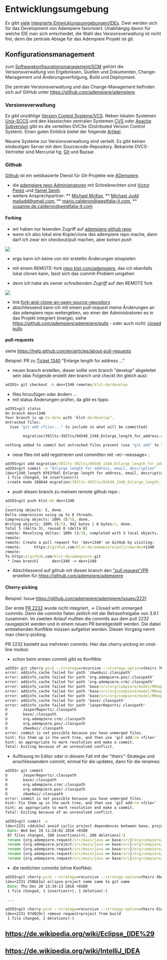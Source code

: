 # Entwicklungsumgebung

Es gibt [viele](https://de.wikipedia.org/wiki/Liste_von_Integrierten_Entwicklungsumgebungen) [integrierte Entwicklungsumgebungen/IDEs](  https://de.wikipedia.org/wiki/Integrierte_Entwicklungsumgebung). Zwei werden sich für das Development von Adempiere favorisiert. Unabhängig davon für welche IDE man sich entscheidet, die Wahl des Versionsverwaltung ist nicht frei, denn die zentrale Ablage für das Adempiere Projekt ist git.

## Konfigurationsmanagement

zum [Softwarekonfigurationsmanagement/SCM](https://de.wikipedia.org/wiki/Software-Configuration-Management) gehört die Versionsverwaltung von Ergebnissen, Quellen und Dokumenten, Change-Management und Änderungsverfolgung, Build und Deployment. 

Die zentrale Versionsverwaltung und das Change-Management befinden sich auf GitHub unter https://github.com/adempiere/adempiere.

### Versionsverwaltung

Es gibt unzählige [Version Control Systeme/VCS](https://de.wikipedia.org/wiki/Versionsverwaltung#Beispiele). Neben lokalen Systemen [Unix-SCCS](http://de.wikipedia.org/wiki/SCCS) und den klassischen zentralen Systemen [CVS](http://www.cvshome.org/) oder [Apache Subversion](http://subversion.apache.org/) gibt es die verteilten DVCSe (Distributed Version Control System). Einen guten Einblick bietet der folgende [Artikel](http://www.heise.de/developer/artikel/Die-neue-Freiheit-bei-der-Versionskontrolle-1224755.html).

Neuere Systeme zur Versionsverwaltung sind verteilt. Es gibt keinen eindeutigen Server mit dem Sourcecode-Repository. Bekannte DVCS-Vertreiter sind Mercurial hg, [Git](https://git-scm.com/docs) und Bazaar.  

### Github

[Github](https://de.wikipedia.org/wiki/GitHub) ist ein webbasierte Dienst für Git-Projekte wie [ADempiere](https://github.com/adempiere/adempiere).

* die [adempiere repo Administratoren](https://github.com/adempiere/adempiere/graphs/contributors) mit Schreibrechten sind [Victor Perez](https://github.com/e-Evolution) und [Yamel Senih](https://github.com/yamelsenih)
* weitere Ansprechpartner: 
** [Michael McKay](https://github.com/mckayERP), 
** [Michael Judd majjudd@gmail.com](https://github.com/majjudd), 
** [mario.calderon@westfalia-it.com](https://github.com/marcalwestf), 
** [susanne.de.calderon@westfalia-it.com](https://github.com/SusanneCalderon)

#### Forking

* wir haben nur lesenden Zugriff auf [adempiere github repo](https://github.com/adempiere/adempiere)
* wenn ich also lokal eine Kopie/clone des adempiere repo mache, dann darf ich zwar ein checkout/pull machen, aber *keinen push*

![](../.gitbook/assets/git-local-fork.png)

* ergo kann ich keine von mir erstelltn Änderungen einspielen

* mit einem REMOTE-fork [repo klst-com/adempiere](https://github.com/klst-com/adempiere), das ich ebenfalls lokal clonen kann, lässt sich das commit-Problem umgehen
* denn ich habe als owner *schreibenden Zugriff* auf den REMOTE fork 

![](../.gitbook/assets/git-remote-fork.png)

* link:[fork-and-clone-an-open-source-repository](https://github.com/Rafase282/My-FreeCodeCamp-Code/wiki/Lesson-Save-your-Code-Revisions-Forever-with-Git#fork-and-clone-an-open-source-repository)
* abschliessend kann ich mit einem *pull-request* meine Änderungen an das adempiere repo weitergeben, wo einer der Administratoren es in das Projekt integriert (merge), siehe https://github.com/adempiere/adempiere/pulls - oder auch nicht: [closed pulls](https://github.com/adempiere/adempiere/pulls?q=is%3Apr+is%3Aclosed+author%3Ahomebeaver)


#### pull-requests

siehe https://help.github.com/en/articles/about-pull-requests 

Beispiel: PR zu [Ticket 1340](https://github.com/adempiere/adempiere/issues/1340) "Enlarge length for address ..."

* neuen branch erstellen, dieser sollte vom branch "develop" abgeleitet sein (das Folgende erstellt den branch und checkt ihn gleich aus):

```cmd
ad391> git checkout -b dev+1340 remotes/klst-de/develop
```

* files hinzufügen oder ändern ...
* mit status Änderungen prüfen, da gibt es tipps:

```cmd
ad391>git status
On branch dev+1340
Your branch is up-to-date with 'klst-de/develop'.
Untracked files:
  (use "git add <file>..." to include in what will be committed)

        migration/391lts-392lts/04540_1340_Enlarge_length_for_address.xml

nothing added to commit but untracked files present (use "git add" to track)
```

* neue files mit add registrieren und committen mit -m/--message=<msg> :

```cmd
ad391>git add migration/391lts-392lts/04540_1340_Enlarge_length_for_address.xml
ad391>git commit -m "Enlarge length for address, email, description"
[dev+1340_length 8f63f6d] Enlarge length for address, email, description
 1 file changed, 54 insertions(+)
 create mode 100644 migration/391lts-392lts/04540_1340_Enlarge_length_for_address.xml
```

* push diesen branch zu meinem remote github repo :

```cmd
ad391>git push klst-de dev+1340 
...
Counting objects: 5, done.
Delta compression using up to 8 threads.
Compressing objects: 100% (5/5), done.
Writing objects: 100% (5/5), 942 bytes | 0 bytes/s, done.
Total 5 (delta 3), reused 0 (delta 0)
remote: Resolving deltas: 100% (3/3), completed with 3 local objects.
remote:
remote: Create a pull request for 'dev+1340' on GitHub by visiting:
remote:      https://github.com/klst-de/adempiere/pull/new/dev+1340
remote:
To https://github.com/klst-de/adempiere.git
 * [new branch]      dev+1340 -> dev+1340
```

* Abschliessend auf github mit diesen branch den ["pull request"/PR](https://github.com/adempiere/adempiere/pull/2480) erstellen für https://github.com/adempiere/adempiere

#### Cherry-picking

Beispiel: Issue https://github.com/adempiere/adempiere/issues/2231

Der erste [PR 2232](https://github.com/adempiere/adempiere/pull/2232) wurde nicht integriert, -> Closed with unmerged commits.
Denn die commits fielen zeitlich mit der Relrasefreigabe von 3.9.1 zusammen. Im zweiten Anlauf mußten die commits aus dem pull 2232 rausgepickt werden und in einem neuen PR bereitgestellt werden. Die dabei entstehenden Konflikte müssen aufgelöst werden. Diesen Vorgang nennt man cherry-picking.

PR 2232 besteht aus mehreren commits. Hier das cherry-picking im cmd-line modus:

* schon beim ersten commit gibt es Konfilkte

```cmd
ad391> git cherry-pick --strategy=recursive --strategy-option=theirs 76187c581a0275aad3ede6e58445d7e25543cc5d
error: addinfo_cache failed for path 'zkwebui/.classpath'
error: addinfo_cache failed for path 'org.adempiere.pos/.classpath'
error: addinfo_cache failed for path 'org.adempiere.crm/.classpath'
error: addinfo_cache failed for path 'base/src/org/compiere/model/MRequestUpdate.java'
error: addinfo_cache failed for path 'base/src/org/compiere/model/MRequestProcessorRoute.java'
error: addinfo_cache failed for path 'base/src/org/compiere/model/MRequestProcessorLog.java'
error: addinfo_cache failed for path 'base/.classpath'
error: addinfo_cache failed for path 'JasperReports/.classpath'
U       JasperReports/.classpath
U       base/.classpath
U       org.adempiere.crm/.classpath
U       org.adempiere.pos/.classpath
U       zkwebui/.classpath
error: commit is not possible because you have unmerged files.
hint: Fix them up in the work tree, and then use 'git add/rm <file>'
hint: as appropriate to mark resolution and make a commit.
fatal: Exiting because of an unresolved conflict.
```

* Auflösung im Editor oder in diesem Fall mit der "theirs"-Strategie und anschliessendem commit, einmal für die updates, dann für die renames:

```cmd
ad391> git commit
U       JasperReports/.classpath
U       base/.classpath
U       org.adempiere.crm/.classpath
U       org.adempiere.pos/.classpath
U       zkwebui/.classpath
error: commit is not possible because you have unmerged files.
hint: Fix them up in the work tree, and then use 'git add/rm <file>'
hint: as appropriate to mark resolution and make a commit.
fatal: Exiting because of an unresolved conflict.

ad391>git commit -a
[dev+2231 cddcb3a] avoid cyclic project dependences between base, project, request
 Date: Wed Dec 19 11:24:02 2018 +0100
 87 files changed, 260 insertions(+), 280 deletions(-)
 rename {org.adempiere.request/src/main/java => base/src}/org/compiere/apps/Request.java (100%)
 rename {org.adempiere.project/src/main/java => base/src}/org/compiere/model/CalloutProject.java (100%)
 rename {org.adempiere.request/src/main/java => base/src}/org/compiere/model/CalloutRequest.java (100%)
 rename {org.adempiere.request/src/main/java => base/src}/org/compiere/model/MChangeRequest.java (100%)
 rename {org.adempiere.request/src/main/java => base/src}/org/compiere/model/MContactInterest.java (100%)
```

* die restlichen commits (ohne Konflike):

```cmd
ad391>git cherry-pick --strategy=recursive --strategy-option=theirs 4beca5aca3fc8d3266e3f86a56f9bd69cef19bf7
[dev+2231 250bb1a] eclipse project name same to git name
 Date: Thu Dec 20 13:39:13 2018 +0100
 1 file changed, 1 insertion(+), 1 deletion(-)

 ...
 
ad391>git cherry-pick --strategy=recursive --strategy-option=theirs 61c7429a087729e02b83c6a1e439ebfa7bdcbe0d
[dev+2231 97d929c] remove request+project from build
 1 file changed, 2 deletions(-)

```

## https://de.wikipedia.org/wiki/Eclipse_(IDE%29

## https://de.wikipedia.org/wiki/IntelliJ_IDEA


